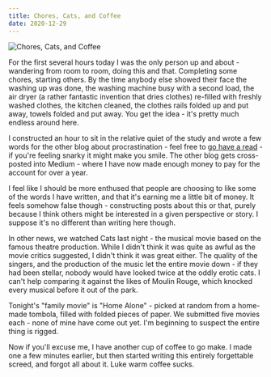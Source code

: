 ```yaml
---
title: Chores, Cats, and Coffee
date: 2020-12-29
---
```


![Chores, Cats, and Coffee](https://source.unsplash.com/cckf4TsHAuw/1600x900)

For the first several hours today I was the only person up and about - wandering from room to room, doing this and that. Completing some chores, starting others. By the time anybody else showed their face the washing up was done, the washing machine busy with a second load, the air dryer (a rather fantastic invention that dries clothes) re-filled with freshly washed clothes, the kitchen cleaned, the clothes rails folded up and put away, towels folded and put away. You get the idea - it's pretty much endless around here.

I constructed an hour to sit in the relative quiet of the study and wrote a few words for the other blog about procrastination - feel free to [go have a read](https://jonbeckett.com/writing-teaches-procrastination/) - if you're feeling snarky it might make you smile. The other blog gets cross-posted into Medium - where I have now made enough money to pay for the account for over a year.

I feel like I should be more enthused that people are choosing to like some of the words I have written, and that it's earning me a little bit of money. It feels somehow false though - constructing posts about this or that, purely because I think others might be interested in a given perspective or story. I suppose it's no different than writing here though.

In other news, we watched Cats last night - the musical movie based on the famous theatre production. While I didn't think it was quite as awful as the movie critics suggested, I didn't think it was great either. The quality of the singers, and the production of the music let the entire movie down - if they had been stellar, nobody would have looked twice at the oddly erotic cats. I can't help comparing it against the likes of Moulin Rouge, which knocked every musical before it out of the park.

Tonight's "family movie" is "Home Alone" - picked at random from a home-made tombola, filled with folded pieces of paper. We submitted five movies each - none of mine have come out yet. I'm beginning to suspect the entire thing is rigged.

Now if you'll excuse me, I have another cup of coffee to go make. I made one a few minutes earlier, but then started writing this entirely forgettable screed, and forgot all about it. Luke warm coffee sucks.

